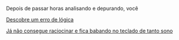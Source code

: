 Depois de passar horas analisando e depurando, você

[Descobre um erro de lógica](../../comdiferencas/diff/diff.md)

[Já não consegue raciocinar e fica babando no teclado de tanto sono](../../colaborar.md)